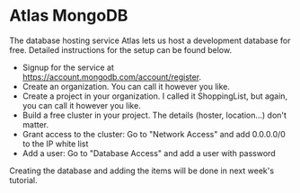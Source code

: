 # Atlas MongoDB
The database hosting service Atlas lets us host a development database for free. Detailed instructions for the setup can be found below.

- Signup for the service at https://account.mongodb.com/account/register.
- Create an organization. You can call it however you like.
- Create a project in your organization. I called it ShoppingList, but again, you can call it however you like.
- Build a free cluster in your project. The details (hoster, location...) don't matter.
- Grant access to the cluster: Go to "Network Access" and add 0.0.0.0/0 to the IP white list
- Add a user: Go to "Database Access" and add a user with password

Creating the database and adding the items will be done in next week's tutorial.
